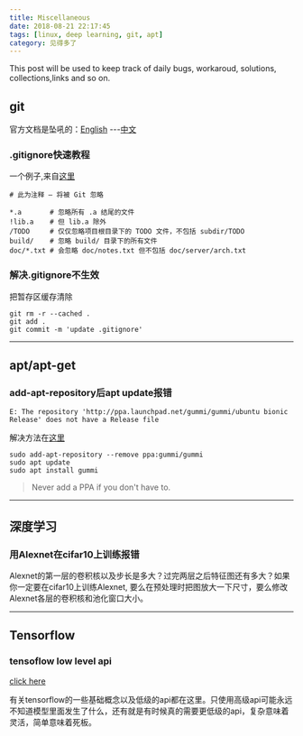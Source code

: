 ```yaml
---
title: Miscellaneous
date: 2018-08-21 22:17:45
tags: [linux, deep learning, git, apt]
category: 见得多了
---
```


This post will be used to keep track of daily bugs, workaroud, solutions, collections,links and so on.
<!--more-->

## git
官方文档是坠吼的：[English](https://git-scm.com/book/en/v2/Getting-Started-About-Version-Control)
---[中文](https://git-scm.com/book/zh/v2)
### .gitignore快速教程
一个例子,来自[这里](https://www.cnblogs.com/ShaYeBlog/p/5355951.html)
```
# 此为注释 – 将被 Git 忽略
 
*.a       # 忽略所有 .a 结尾的文件
!lib.a    # 但 lib.a 除外
/TODO     # 仅仅忽略项目根目录下的 TODO 文件，不包括 subdir/TODO
build/    # 忽略 build/ 目录下的所有文件
doc/*.txt # 会忽略 doc/notes.txt 但不包括 doc/server/arch.txt
```
### 解决.gitignore不生效
把暂存区缓存清除
```
git rm -r --cached .
git add .
git commit -m 'update .gitignore'
```

--------------------------------------------
## apt/apt-get

### add-apt-repository后apt update报错
```
E: The repository 'http://ppa.launchpad.net/gummi/gummi/ubuntu bionic Release' does not have a Release file
```
解决方法在[这里](https://www.reddit.com/r/Ubuntu/comments/8gcja7/what_should_i_do_if_a_ppa_does_not_have_a_release/)
```
sudo add-apt-repository --remove ppa:gummi/gummi
sudo apt update
sudo apt install gummi
```
> Never add a PPA if you don't have to.


-------------------------------------------
## 深度学习

### 用Alexnet在cifar10上训练报错
Alexnet的第一层的卷积核以及步长是多大？过完两层之后特征图还有多大？如果你一定要在cifar10上训练Alexnet, 要么在预处理时把图放大一下尺寸，要么修改Alexnet各层的卷积核和池化窗口大小。 


----------------------------------------------
## Tensorflow

### tensoflow low level api 
[click here](https://www.tensorflow.org/guide/low_level_intro)

有关tensorflow的一些基础概念以及低级的api都在这里。只使用高级api可能永远不知道模型里面发生了什么，还有就是有时候真的需要更低级的api，复杂意味着灵活，简单意味着死板。


